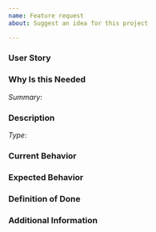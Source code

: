 ```yaml
---
name: Feature request
about: Suggest an idea for this project

---
```


<!--
Hello Gitcoiner!

Please use the template below for feature requests for Gitcoin.
If it is general support you need, reach out to us at
gitcoin.co/slack

-->

### User Story

[comment]: # (As a <user type>, I want to <task> so that <goal>.)

### Why Is this Needed

[comment]: # (Describe the problem and why this task is needed. Provide description of the current state, what you would like to happen, and what actually happen)
*Summary*:

### Description

[comment]: # (Feature or Bug? i.e Type: Bug)
*Type*:

### Current Behavior
[comment]: # (Describe what actually happened.)

### Expected Behavior
[comment]: # (Describe what you expected to happen.)

### Definition of Done
[comment]: # (Any other information that would be useful, bullets are helpful.)

### Additional Information
[comment]: # (Any other information that would be useful, content, screenshots, etc.)
